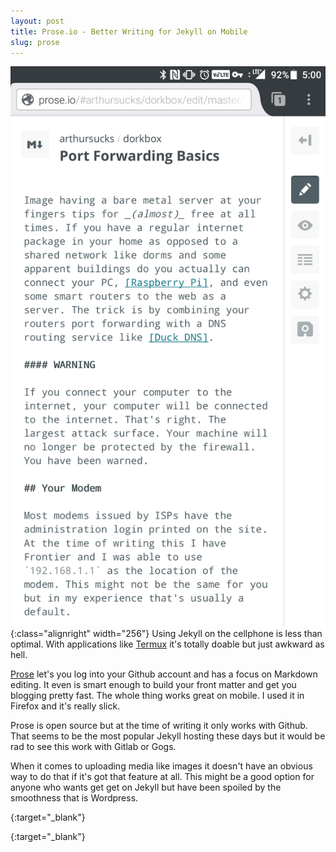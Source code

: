 ```yaml
---
layout: post
title: Prose.io - Better Writing for Jekyll on Mobile
slug: prose
---
```

![Click to Enlarge](/images/prose.png){:class="alignright" width="256"} Using Jekyll on the cellphone is less than optimal. With applications like [Termux] it's totally doable but just awkward as hell.

[Prose] let's you log into your Github account and has a focus on Markdown editing. It even is smart enough to build your front matter and get you blogging pretty fast. The whole thing works great on mobile. I used it in Firefox and it's really slick.

Prose is open source but at the time of writing it only works with Github. That seems to be the most popular Jekyll hosting these days but it would be rad to see this work with Gitlab or Gogs.

When it comes to uploading media like images it doesn't have an obvious way to do that if it's got that feature at all. This might be a good option for anyone who wants get get on Jekyll but have been spoiled by the smoothness that is Wordpress.

[Termux]: https://termux.com/
{:target="_blank"}

[Prose]: https://prose.it
{:target="_blank"}
